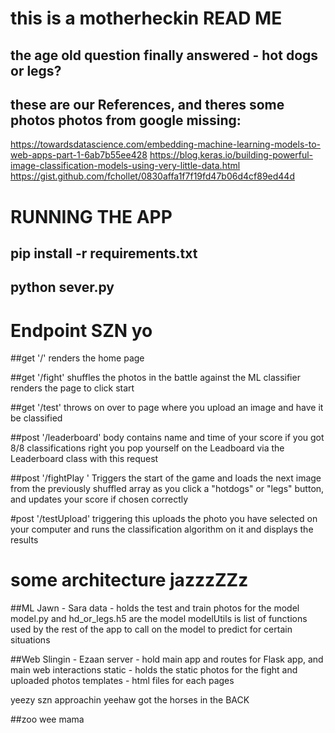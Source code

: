 # this is a motherheckin READ ME
## the age old question finally answered - hot dogs or legs?

## these are our References, and theres some photos photos from google missing:
https://towardsdatascience.com/embedding-machine-learning-models-to-web-apps-part-1-6ab7b55ee428
https://blog.keras.io/building-powerful-image-classification-models-using-very-little-data.html 
https://gist.github.com/fchollet/0830affa1f7f19fd47b06d4cf89ed44d

# RUNNING THE APP 
## pip install -r requirements.txt
## python sever.py

# Endpoint SZN yo
##get '/'
renders the home page 

##get '/fight'
shuffles the photos in the battle against the ML classifier
renders the page to click start

##get '/test'
throws on over to page where you upload an image and have it be classified

##post '/leaderboard'
body contains name and time of your score if you got 8/8 classifications right
you pop yourself on the Leadboard via the Leaderboard class with this request

##post '/fightPlay '
Triggers the start of the game and loads the next image from the previously shuffled array
as you click a "hotdogs" or "legs" button, and updates your score if chosen correctly

#post '/testUpload'
triggering this uploads the photo you have selected on your computer and runs the 
classification algorithm on it and displays the results

# some architecture jazzzZZz
##ML Jawn - Sara
data - holds the test and train photos for the model
model.py and hd_or_legs.h5 are the model
modelUtils is list of functions used by the rest of the app to call on the model to predict for certain situations

##Web Slingin - Ezaan
server - hold main app and routes for Flask app, and main web interactions
static - holds the static photos for the fight and uploaded photos
templates - html files for each pages

yeezy szn approachin 
yeehaw
got the horses in the BACK


##zoo wee mama
